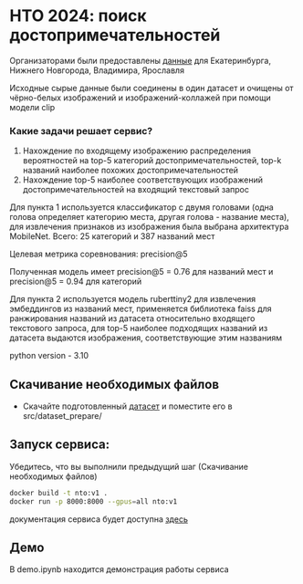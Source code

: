 # НТО 2024: поиск достопримечательностей

Организаторами были предоставлены [данные](https://drive.google.com/drive/folders/1PxJu74vRjOGFydjSgQr_Z7DqmRC1gvX9?usp=sharing) для Екатеринбурга, Нижнего Новгорода, Владимира, Ярославля

Исходные сырые данные были соединены в один датасет и очищены от чёрно-белых изображений и изображений-коллажей при помощи модели clip 

### Какие задачи решает сервис?

1. Нахождение по входящему изображению распределения вероятностей на top-5 категорий достопримечательностей, 
top-k названий наиболее похожих достопримечательностей
2. Нахождение top-5 наиболее соответствующих изображений достопримечательностей на входящий текстовый запрос

Для пункта 1 используется классификатор с двумя головами (одна голова определяет категорию места, другая голова - название места),
для извлечения признаков из изображения была выбрана архитектура MobileNet. Всего:  25 категорий и 387 названий мест

Целевая метрика соревнования: precision@5

Полученная модель имеет precision@5 = 0.76 для названий мест и precision@5 = 0.94 для категорий


Для пункта 2 используется модель ruberttiny2 для извлечения эмбеддингов из названий мест, применяется библиотека faiss 
для ранжирования названий из датасета относительно входящего текстового запроса, для top-5 наиболее подходящих названий из датасета
выдаются изображения, соответствующие этим названиям


python version - 3.10

## Скачивание необходимых файлов

* Скачайте подготовленный [датасет](https://drive.google.com/file/d/1kVz-R1svwvo8Y8PDpvI5UjYNNL8ISBcu/view?usp=sharing) и поместите его в src/dataset_prepare/


## __Запуск сервиса__:

Убедитесь, что вы выполнили предыдущий шаг (Скачивание необходимых файлов)

```sh
docker build -t nto:v1 .
docker run -p 8000:8000 --gpus=all nto:v1
```

документация сервиса будет доступна [здесь](http://0.0.0.0:8000/docs)

## Демо

В demo.ipynb находится демонстрация работы сервиса